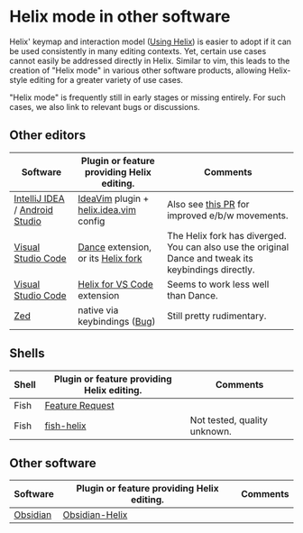 # Helix mode in other software

Helix' keymap and interaction model ([Using Helix](#usage.md)) is easier to adopt if it can be used consistently in many editing contexts. Yet, certain use cases cannot easily be addressed directly in Helix. Similar to vim, this leads to the creation of "Helix mode" in various other software products, allowing Helix-style editing for a greater variety of use cases.

"Helix mode" is frequently still in early stages or missing entirely. For such cases, we also link to relevant bugs or discussions.

## Other editors

| Software | Plugin or feature providing Helix editing. | Comments
| --- | --- | --- |
| [IntelliJ IDEA](https://www.jetbrains.com/idea/) / [Android Studio](https://developer.android.com/studio)| [IdeaVim](https://plugins.jetbrains.com/plugin/164-ideavim) plugin + [helix.idea.vim](https://github.com/chtenb/helix.vim) config | Also see [this PR](https://github.com/chtenb/helix.vim/pull/4) for improved e/b/w movements.
| [Visual Studio Code](https://code.visualstudio.com/) | [Dance](https://marketplace.visualstudio.com/items?itemName=gregoire.dance) extension, or its [Helix fork](https://marketplace.visualstudio.com/items?itemName=kend.dancehelixkey) | The Helix fork has diverged. You can also use the original Dance and tweak its keybindings directly.
| [Visual Studio Code](https://code.visualstudio.com/) | [Helix for VS Code](https://marketplace.visualstudio.com/items?itemName=jasew.vscode-helix-emulation) extension| Seems to work less well than Dance.
| [Zed](https://zed.dev/) | native via keybindings ([Bug](https://github.com/zed-industries/zed/issues/4642)) | Still pretty rudimentary.


## Shells

| Shell | Plugin or feature providing Helix editing. | Comments
| --- | --- | --- |
| Fish | [Feature Request](https://github.com/fish-shell/fish-shell/issues/7748) | |
| Fish | [fish-helix](https://github.com/sshilovsky/fish-helix/tree/main) | Not tested, quality unknown. |

## Other software

| Software | Plugin or feature providing Helix editing. | Comments
| --- | --- | --- |
| [Obsidian](https://obsidian.md/) | [Obsidian-Helix](https://github.com/Sinono3/obsidian-helix) |
